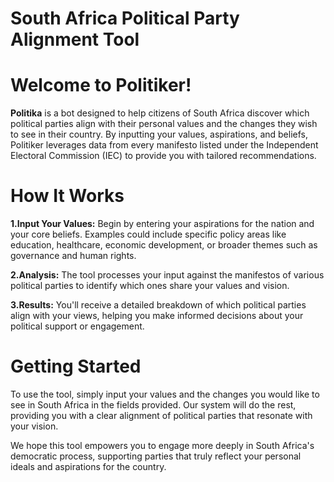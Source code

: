 # South Africa Political Party Alignment Tool

# Welcome to Politiker!

**Politika** is a bot designed to help citizens of South Africa discover which political parties align with their personal values and the changes they wish to see in their country.
By inputting your values, aspirations, and beliefs, Politiker leverages data from every manifesto listed under the Independent Electoral Commission (IEC) to provide you with tailored recommendations.

# How It Works

**1.Input Your Values:** Begin by entering your aspirations for the nation and your core beliefs. 
Examples could include specific policy areas like education, healthcare, economic development, or broader themes such as governance and human rights.

**2.Analysis:** The tool processes your input against the manifestos of various political parties to identify which ones share your values and vision.

**3.Results:** You'll receive a detailed breakdown of which political parties align with your views, helping you make informed decisions about your political support or engagement.

# Getting Started

To use the tool, simply input your values and the changes you would like to see in South Africa in the fields provided. 
Our system will do the rest, providing you with a clear alignment of political parties that resonate with your vision.

We hope this tool empowers you to engage more deeply in South Africa's democratic process, supporting parties that truly reflect your personal ideals and aspirations for the country.
